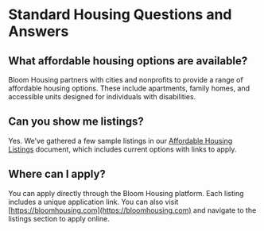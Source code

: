 # Standard Housing Questions and Answers

## What affordable housing options are available?
Bloom Housing partners with cities and nonprofits to provide a range of affordable housing options. These include apartments, family homes, and accessible units designed for individuals with disabilities.

## Can you show me listings?
Yes. We’ve gathered a few sample listings in our [Affordable Housing Listings](./housing_listings.md) document, which includes current options with links to apply.

## Where can I apply?
You can apply directly through the Bloom Housing platform. Each listing includes a unique application link. You can also visit [https://bloomhousing.com](https://bloomhousing.com) and navigate to the listings section to apply online.
